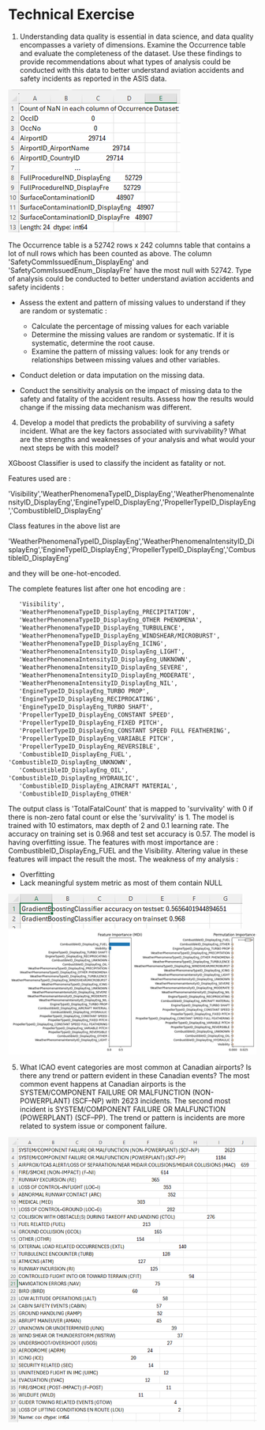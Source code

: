# Technical Exercise


1. Understanding data quality is essential in data science, and data quality encompasses a variety of dimensions. Examine the Occurrence table and evaluate the completeness of the dataset. Use these findings to provide recommendations about what types of analysis could be conducted with this data to better understand aviation accidents and safety incidents as reported in the ASIS data.

![image](https://github.com/dathpham/technical_exercise/blob/main/question1.png)

The Occurrence table is a 52742 rows x 242 columns table that contains a lot of null rows which has been counted as above. The column 'SafetyCommIssuedEnum_DisplayEng' and 'SafetyCommIssuedEnum_DisplayFre' have the most null with 52742. Type of analysis could be conducted to better understand aviation accidents and safety incidents :
- Assess the extent and pattern of missing values to understand if they are random or systematic :
    * Calculate the percentage of missing values for each variable
    * Determine the missing values are random or systematic. If it is systematic, determine the root cause.
    * Examine the pattern of missing values: look for any trends or relationships between missing values and other variables. 

- Conduct deletion or data imputation on the missing data.
- Conduct the sensitivity analysis on the impact of missing data to the safety and fatality of the accident results. Assess how the results would change if the missing data mechanism was different.



4. Develop a model that predicts the probability of surviving a safety incident. What are the key factors
associated with survivability? What are the strengths and weaknesses of your analysis and what would
your next steps be with this model?

XGboost Classifier is used to classify the incident as fatality or not. 

Features used are : 

'Visibility','WeatherPhenomenaTypeID_DisplayEng','WeatherPhenomenaIntensityID_DisplayEng','EngineTypeID_DisplayEng','PropellerTypeID_DisplayEng','CombustibleID_DisplayEng'

       
Class features in the above list are 

'WeatherPhenomenaTypeID_DisplayEng','WeatherPhenomenaIntensityID_DisplayEng','EngineTypeID_DisplayEng','PropellerTypeID_DisplayEng','CombustibleID_DisplayEng'

and they will be one-hot-encoded. 

The complete features list after one hot encoding are :

       'Visibility',
       'WeatherPhenomenaTypeID_DisplayEng_PRECIPITATION',
       'WeatherPhenomenaTypeID_DisplayEng_OTHER PHENOMENA',
       'WeatherPhenomenaTypeID_DisplayEng_TURBULENCE',
       'WeatherPhenomenaTypeID_DisplayEng_WINDSHEAR/MICROBURST',
       'WeatherPhenomenaTypeID_DisplayEng_ICING',
       'WeatherPhenomenaIntensityID_DisplayEng_LIGHT',
       'WeatherPhenomenaIntensityID_DisplayEng_UNKNOWN',
       'WeatherPhenomenaIntensityID_DisplayEng_SEVERE',
       'WeatherPhenomenaIntensityID_DisplayEng_MODERATE',
       'WeatherPhenomenaIntensityID_DisplayEng_NIL',
       'EngineTypeID_DisplayEng_TURBO PROP',
       'EngineTypeID_DisplayEng_RECIPROCATING',
       'EngineTypeID_DisplayEng_TURBO SHAFT',
       'PropellerTypeID_DisplayEng_CONSTANT SPEED',
       'PropellerTypeID_DisplayEng_FIXED PITCH',
       'PropellerTypeID_DisplayEng_CONSTANT SPEED FULL FEATHERING',
       'PropellerTypeID_DisplayEng_VARIABLE PITCH',
       'PropellerTypeID_DisplayEng_REVERSIBLE',
       'CombustibleID_DisplayEng_FUEL', 'CombustibleID_DisplayEng_UNKNOWN',
       'CombustibleID_DisplayEng_OIL', 'CombustibleID_DisplayEng_HYDRAULIC',
       'CombustibleID_DisplayEng_AIRCRAFT MATERIAL',
       'CombustibleID_DisplayEng_OTHER'

The output class is 'TotalFatalCount' that is mapped to 'survivality' with 0 if there is non-zero fatal count or else the 'survivality' is 1. The model is trained with 10 estimators, max depth of 2 and 0.1 learning rate.
The accuracy on training set is  0.968 and test set accuracy is 0.57. The model is having overfitting issue. The features with most importance are : CombustibleID_DisplayEng_FUEL and the Visibility. Altering value in these features will impact the result the most.
The weakness of my analysis :
- Overfitting
- Lack meaningful system metric as most of them contain NULL

![image](https://github.com/dathpham/technical_exercise/blob/main/Question4.PNG)
![image](https://github.com/dathpham/technical_exercise/blob/main/Question4_Feature_Importance.png)



5. What ICAO event categories are most common at Canadian airports? Is there any trend or pattern evident
in these Canadian events?
The most common event happens at Canadian airports is the SYSTEM/COMPONENT FAILURE OR MALFUNCTION (NON-POWERPLANT) (SCF–NP) with 2623 incidents. The second most incident is SYSTEM/COMPONENT FAILURE OR MALFUNCTION (POWERPLANT) (SCF–PP). The trend or pattern is incidents are more related to system issue or component failure.

![image](https://github.com/dathpham/technical_exercise/blob/main/Question5.PNG)


